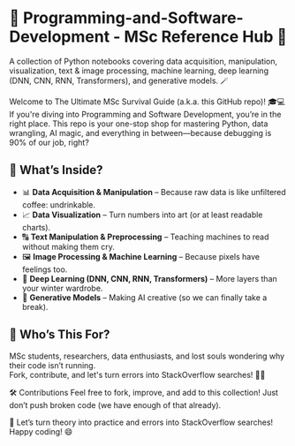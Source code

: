 #  🧠 Programming-and-Software-Development - MSc Reference Hub 🚀
A collection of Python notebooks covering data acquisition, manipulation, visualization, text &amp; image processing, machine learning, deep learning (DNN, CNN, RNN, Transformers), and generative models. 🪄


Welcome to The Ultimate MSc Survival Guide (a.k.a. this GitHub repo)! 🎓💻 If you're diving into Programming and Software Development, you’re in the right place. This repo is your one-stop shop for mastering Python, data wrangling, AI magic, and everything in between—because debugging is 90% of our job, right?

## 📌 What’s Inside?

- 📊 **Data Acquisition & Manipulation** – Because raw data is like unfiltered coffee: undrinkable.  
- 📈 **Data Visualization** – Turn numbers into art (or at least readable charts).  
- 🔠 **Text Manipulation & Preprocessing** – Teaching machines to read without making them cry.  
- 🖼 **Image Processing & Machine Learning** – Because pixels have feelings too.  
- 🧠 **Deep Learning (DNN, CNN, RNN, Transformers)** – More layers than your winter wardrobe.  
- 🎨 **Generative Models** – Making AI creative (so we can finally take a break).  

## 🤖 Who’s This For?

MSc students, researchers, data enthusiasts, and lost souls wondering why their code isn’t running.  
Fork, contribute, and let's turn errors into StackOverflow searches! 🚀😄  


🛠 Contributions
Feel free to fork, improve, and add to this collection! Just don’t push broken code (we have enough of that already).

🚀 Let’s turn theory into practice and errors into StackOverflow searches! Happy coding! 😄
